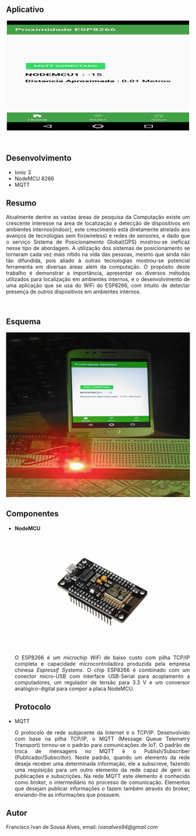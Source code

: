 <h2>Aplicativo</h2>

<p align="center"><img src="https://raw.githubusercontent.com/ivanmpe/app-prox-nodemcu/master/Telas/1.jpeg" width="500" height="300" /></p>

</br>
<h2>Desenvolvimento</h2>
<ul>
	  <li> Ionic 3 </li>
 	  <li> NodeMCU 8266 </li>
 	  <li> MQTT </li>
</ul>

<h2>Resumo</h2>
<p align="justify" >Atualmente dentre as vastas áreas de pesquisa da Computação
existe um crescente interesse na área de localização e detecção
de dispositivos em ambientes internos(indoor), este
crescimento está diretamente atrelado aos avanços de
tecnologias sem fio(wireless) e redes de sensores, e dado que
o serviço Sistema de Posicionamento Global(GPS) mostrou-se
ineficaz nesse tipo de abordagem. A utilização dos sistemas
de posicionamento se tornaram cada vez mais nítido na vida
das pessoas, mesmo que ainda não tão difundida, pois aliado à
outras tecnologias mostrou-se potencial ferramenta em
diversas áreas além da computação. O propósito deste
trabalho é demonstrar a importância, apresentar os diversos
métodos utilizados para localização em ambientes internos, e
o desenvolvimento de uma aplicação que se usa do WiFi do
ESP8266, com intuito de detectar presença de outros
dispositivos em ambientes internos. </p>
<br>
<h2>Esquema</h2>
<p align="center"><img src="https://raw.githubusercontent.com/ivanmpe/app-prox-nodemcu/master/Telas/esquema.jpeg" width="700" height="450" /></p>

<h2>Componentes</h2>
<ul>
<li><h4>NodeMCU</h4></li>

<p align="center"><img src="https://raw.githubusercontent.com/ivanmpe/app-prox-nodemcu/master/Telas/nodemcu.jpg" width="250" height="300" /></p>

<p align="justify">
  O ESP8266 é um <i>microchip WiFi</i> de baixo custo com pilha TCP/IP completa e capacidade microcontroladora produzida pela empresa chinesa <i>Espressif Systems</i>. O chip ESP8266 é combinado com um conector micro-USB com interface USB-Serial para acoplamento a computadores, um regulador de tensão para 3.3 V e um conversor analógico-digital para compor a placa NodeMCU.
</p>

<h2>Protocolo</h2>
<li> MQTT </li>
<p align="justify">
  O protocolo de rede subjacente da Internet é o TCP/IP. Desenvolvido com base na pilha TCP/IP, o MQTT (Message Queue Telemetry Transport) tornou-se o padrão para comunicações de IoT.
O padrão de troca de mensagens no MQTT é o Publish/Subscriber (Publicador/Subscritor). Neste padrão, quando um elemento da rede deseja receber uma determinada informação, ele a subscreve, fazendo uma requisição para um outro elemento da rede capaz de gerir as publicações e subscrições. Na rede MQTT este elemento é conhecido como broker, o intermediário no processo de comunicação. Elementos que desejam publicar informações o fazem também através do broker, enviando-lhe as informações que possuem.
<p>  
</ul>
<h2>Autor</h2>
<p>Francisco Ivan de Sousa Alves, email: <i>ivanalves94@gmail.com</i></p>
 
